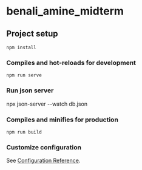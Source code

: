 # benali_amine_midterm

## Project setup
```
npm install
```

### Compiles and hot-reloads for development
```
npm run serve
```
### Run json server

npx json-server --watch db.json

### Compiles and minifies for production
```
npm run build
```

### Customize configuration
See [Configuration Reference](https://cli.vuejs.org/config/).
